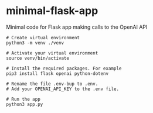 # minimal-flask-app
Minimal code for Flask app making calls to the OpenAI API


```
# Create virtual environment
python3 -m venv ./venv

# Activate your virtual environment
source venv/bin/activate

# Install the required packages. For example
pip3 install flask openai python-dotenv

# Rename the file .env-bup to .env. 
# Add your OPENAI_API_KEY to the .env file.

# Run the app
python3 app.py
```